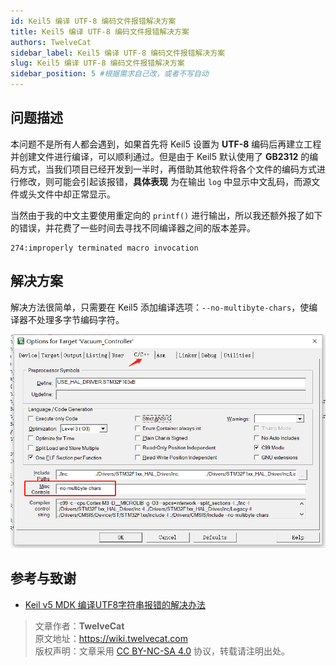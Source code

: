 ```yaml
---
id: Keil5 编译 UTF-8 编码文件报错解决方案
title: Keil5 编译 UTF-8 编码文件报错解决方案
authors: TwelveCat
sidebar_label: Keil5 编译 UTF-8 编码文件报错解决方案
slug: Keil5 编译 UTF-8 编码文件报错解决方案
sidebar_position: 5 #根据需求自己改，或者不写自动
---
```


## 问题描述

本问题不是所有人都会遇到，如果首先将 Keil5 设置为 **UTF-8** 编码后再建立工程并创建文件进行编译，可以顺利通过。但是由于 Keil5 默认使用了 **GB2312** 的编码方式，当我们项目已经开发到一半时，再借助其他软件将各个文件的编码方式进行修改，则可能会引起该报错，**具体表现** 为在输出 `log` 中显示中文乱码，而源文件或头文件中却正常显示。

当然由于我的中文主要使用重定向的 `printf()` 进行输出，所以我还额外报了如下的错误，并花费了一些时间去寻找不同编译器之间的版本差异。

```
274:improperly terminated macro invocation
```

## 解决方案

解决方法很简单，只需要在 Keil5 添加编译选项：`--no-multibyte-chars`，使编译器不处理多字节编码字符。

![编译选项添加示意](./../static/img/Keil5_UTF-8/Keil5_UTF-8.png)

## 参考与致谢

- [Keil v5 MDK 编译UTF8字符串报错的解决办法](https://blog.csdn.net/zdwcmy/article/details/106368076)

> 文章作者：**TwelveCat**  
> 原文地址：<https://wiki.twelvecat.com>  
> 版权声明：文章采用 [CC BY-NC-SA 4.0](https://creativecommons.org/licenses/by-nc-sa/4.0/deed.zh) 协议，转载请注明出处。